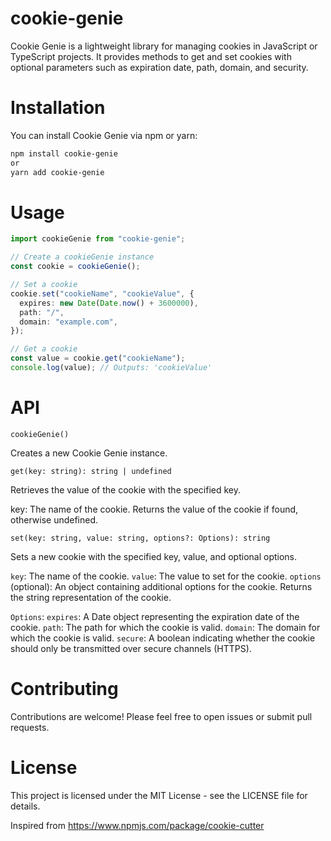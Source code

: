 # cookie-genie

Cookie Genie is a lightweight library for managing cookies in JavaScript or TypeScript projects. It provides methods to get and set cookies with optional parameters such as expiration date, path, domain, and security.

# Installation

You can install Cookie Genie via npm or yarn:

```bash
npm install cookie-genie
or
yarn add cookie-genie
```

# Usage

```typescript
import cookieGenie from "cookie-genie";

// Create a cookieGenie instance
const cookie = cookieGenie();

// Set a cookie
cookie.set("cookieName", "cookieValue", {
  expires: new Date(Date.now() + 3600000),
  path: "/",
  domain: "example.com",
});

// Get a cookie
const value = cookie.get("cookieName");
console.log(value); // Outputs: 'cookieValue'
```

# API

`cookieGenie()`

Creates a new Cookie Genie instance.

`get(key: string): string | undefined`

Retrieves the value of the cookie with the specified key.

key: The name of the cookie.
Returns the value of the cookie if found, otherwise undefined.

`set(key: string, value: string, options?: Options): string`

Sets a new cookie with the specified key, value, and optional options.

`key`: The name of the cookie.
`value`: The value to set for the cookie.
`options` (optional): An object containing additional options for the cookie.
Returns the string representation of the cookie.

`Options`:
`expires`: A Date object representing the expiration date of the cookie.
`path`: The path for which the cookie is valid.
`domain`: The domain for which the cookie is valid.
`secure`: A boolean indicating whether the cookie should only be transmitted over secure channels (HTTPS).

# Contributing

Contributions are welcome! Please feel free to open issues or submit pull requests.

# License

This project is licensed under the MIT License - see the LICENSE file for details.

Inspired from https://www.npmjs.com/package/cookie-cutter
